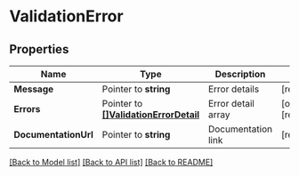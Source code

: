# ValidationError

## Properties

Name | Type | Description | Notes
------------ | ------------- | ------------- | -------------
**Message** | Pointer to **string** | Error details | [readonly] 
**Errors** | Pointer to [**[]ValidationErrorDetail**](ValidationErrorDetail.md) | Error detail array | [optional] [readonly] 
**DocumentationUrl** | Pointer to **string** | Documentation link | [readonly] 

[[Back to Model list]](../README.md#documentation-for-models) [[Back to API list]](../README.md#documentation-for-api-endpoints) [[Back to README]](../README.md)


